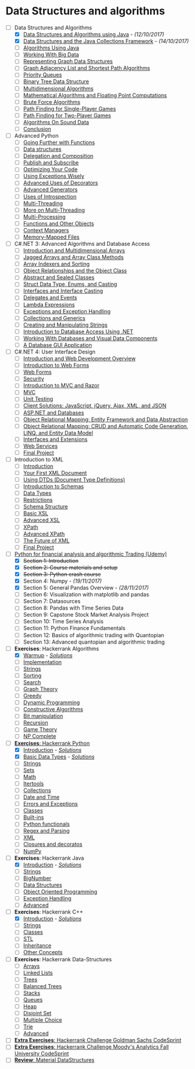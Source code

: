 # Data Structures and algorithms

- [ ] Data Structures and Algorithms
  - [x] [Data Structures and Algorithms using Java](http://archive.oreilly.com/oreillyschool/courses/data-structures-algorithms/overviewDataStructures.html) - *(12/10/2017)*
  - [x] [Data Structures and the Java Collections Framework](http://archive.oreilly.com/oreillyschool/courses/data-structures-algorithms/collections.html) - *(14/10/2017)*
  - [ ] [Algorithms Using Java](http://archive.oreilly.com/oreillyschool/courses/data-structures-algorithms/overviewAlgorithms.html)
  - [ ] [Working With Big Data](http://archive.oreilly.com/oreillyschool/courses/data-structures-algorithms/largeData.html)
  - [ ] [Representing Graph Data Structures](http://archive.oreilly.com/oreillyschool/courses/data-structures-algorithms/graphDataStructures.html)
  - [ ] [Graph Adjacency List and Shortest Path Algorithms](http://archive.oreilly.com/oreillyschool/courses/data-structures-algorithms/graphAdjacencyList.html)
  - [ ] [Priority Queues](http://archive.oreilly.com/oreillyschool/courses/data-structures-algorithms/priorityQueue.html)
  - [ ] [Binary Tree Data Structure](http://archive.oreilly.com/oreillyschool/courses/data-structures-algorithms/binaryTree.html)
  - [ ] [Multidimensional Algorithms](http://archive.oreilly.com/oreillyschool/courses/data-structures-algorithms/multidimension.html)
  - [ ] [Mathematical Algorithms and Floating Point Computations](http://archive.oreilly.com/oreillyschool/courses/data-structures-algorithms/mathematical.html)
  - [ ] [Brute Force Algorithms](http://archive.oreilly.com/oreillyschool/courses/data-structures-algorithms/bruteForce.html)
  - [ ] [Path Finding for Single-Player Games](http://archive.oreilly.com/oreillyschool/courses/data-structures-algorithms/singlePlayer.html)
  - [ ] [Path Finding for Two-Player Games](http://archive.oreilly.com/oreillyschool/courses/data-structures-algorithms/twoPlayer.html)
  - [ ] [Algorithms On Sound Data](http://archive.oreilly.com/oreillyschool/courses/data-structures-algorithms/soundFiles.html)
  - [ ] [Conclusion](http://archive.oreilly.com/oreillyschool/courses/data-structures-algorithms/conclusion.html)
- [ ] Advanced Python
  - [ ] [Going Further with Functions](http://archive.oreilly.com/oreillyschool/courses/Python4/Python4-01.html)
  - [ ] [Data structures](http://archive.oreilly.com/oreillyschool/courses/Python4/Python4-02.html)
  - [ ] [Delegation and Composition](http://archive.oreilly.com/oreillyschool/courses/Python4/Python4-03.html)
  - [ ] [Publish and Subscribe](http://archive.oreilly.com/oreillyschool/courses/Python4/Python4-04.html)
  - [ ] [Optimizing Your Code](http://archive.oreilly.com/oreillyschool/courses/Python4/Python4-05.html)
  - [ ] [Using Exceptions Wisely](http://archive.oreilly.com/oreillyschool/courses/Python4/Python4-06.html)
  - [ ] [Advanced Uses of Decorators](http://archive.oreilly.com/oreillyschool/courses/Python4/Python4-07.html)
  - [ ] [Advanced Generators](http://archive.oreilly.com/oreillyschool/courses/Python4/Python4-08.html)
  - [ ] [Uses of Introspection](http://archive.oreilly.com/oreillyschool/courses/Python4/Python4-09.html)
  - [ ] [Multi-Threading](http://archive.oreilly.com/oreillyschool/courses/Python4/Python4-10.html)
  - [ ] [More on Multi-Threading](http://archive.oreilly.com/oreillyschool/courses/Python4/Python4-11.html)
  - [ ] [Multi-Processing](http://archive.oreilly.com/oreillyschool/courses/Python4/Python4-12.html)
  - [ ] [Functions and Other Objects](http://archive.oreilly.com/oreillyschool/courses/Python4/Python4-13.html)
  - [ ] [Context Managers](http://archive.oreilly.com/oreillyschool/courses/Python4/Python4-14.html)
  - [ ] [Memory-Mapped Files](http://archive.oreilly.com/oreillyschool/courses/Python4/Python4-15.html)
- [ ] C#.NET 3: Advanced Algorithms and Database Access
  - [ ] [Introduction and Multidimensional Arrays](http://archive.oreilly.com/oreillyschool/courses/csharp3/intro_multidimensional_arrays.html)
  - [ ] [Jagged Arrays and Array Class Methods](http://archive.oreilly.com/oreillyschool/courses/csharp3/jagged_arrays.html)
  - [ ] [Array Indexers and Sorting](http://archive.oreilly.com/oreillyschool/courses/csharp3/array_indexers.html)
  - [ ] [Object Relationships and the Object Class](http://archive.oreilly.com/oreillyschool/courses/csharp3/object_relationships.html)
  - [ ] [Abstract and Sealed Classes](http://archive.oreilly.com/oreillyschool/courses/csharp3/abstract_and_sealed_classes.html)
  - [ ] [Struct Data Type, Enums, and Casting](http://archive.oreilly.com/oreillyschool/courses/csharp3/struct_data_type.html)
  - [ ] [Interfaces and Interface Casting](http://archive.oreilly.com/oreillyschool/courses/csharp3/interfaces.html)
  - [ ] [Delegates and Events](http://archive.oreilly.com/oreillyschool/courses/csharp3/delegates_and_events.html)
  - [ ] [Lambda Expressions](http://archive.oreilly.com/oreillyschool/courses/csharp3/lambda_expressions.html)
  - [ ] [Exceptions and Exception Handling](http://archive.oreilly.com/oreillyschool/courses/csharp3/exceptions.html)
  - [ ] [Collections and Generics](http://archive.oreilly.com/oreillyschool/courses/csharp3/collections_and_generics.html)
  - [ ] [Creating and Manipulating Strings](http://archive.oreilly.com/oreillyschool/courses/csharp3/creating_and_manipulating_strings.html)
  - [ ] [Introduction to Database Access Using .NET](http://archive.oreilly.com/oreillyschool/courses/csharp3/introduction_database_access.html)
  - [ ] [Working With Databases and Visual Data Components](http://archive.oreilly.com/oreillyschool/courses/csharp3/working_with_databases.html)
  - [ ] [A Database GUI Application](http://archive.oreilly.com/oreillyschool/courses/csharp3/database_gui_application.html)
- [ ] C#.NET 4: User Interface Design
  - [ ] [Introduction and Web Development Overview](http://archive.oreilly.com/oreillyschool/courses/csharp4/intro_web_dev_overview.html)
  - [ ] [Introduction to Web Forms](http://archive.oreilly.com/oreillyschool/courses/csharp4/intro_web_forms.html)
  - [ ] [Web Forms](http://archive.oreilly.com/oreillyschool/courses/csharp4/web_forms.html)
  - [ ] [Security](http://archive.oreilly.com/oreillyschool/courses/csharp4/security.html)
  - [ ] [Introduction to MVC and Razor](http://archive.oreilly.com/oreillyschool/courses/csharp4/intro_to_MVC_and_Razor.html)
  - [ ] [MVC](http://archive.oreilly.com/oreillyschool/courses/csharp4/mvc.html)
  - [ ] [Unit Testing](http://archive.oreilly.com/oreillyschool/courses/csharp4/testing.html)
  - [ ] [Client Solutions: JavaScript, jQuery, Ajax, XML, and JSON](http://archive.oreilly.com/oreillyschool/courses/csharp4/client_solutions.html)
  - [ ] [ASP.NET and Databases](http://archive.oreilly.com/oreillyschool/courses/csharp4/databases.html)
  - [ ] [Object Relational Mapping: Entity Framework and Data Abstraction](http://archive.oreilly.com/oreillyschool/courses/csharp4/orm_entity.html)
  - [ ] [Object Relational Mapping: CRUD and Automatic Code Generation, LINQ, and Entity Data Model](http://archive.oreilly.com/oreillyschool/courses/csharp4/orm_crud.html)
  - [ ] [Interfaces and Extensions](http://archive.oreilly.com/oreillyschool/courses/csharp4/interfaces_extensions.html)
  - [ ] [Web Services](http://archive.oreilly.com/oreillyschool/courses/csharp4/web_services.html)
  - [ ] [Final Project](http://archive.oreilly.com/oreillyschool/courses/csharp4/final_project.html)
- [ ] Introduction to XML
  - [ ] [Introduction](http://archive.oreilly.com/oreillyschool/courses/introxml/introxml01.html)
  - [ ] [Your First XML Document](http://archive.oreilly.com/oreillyschool/courses/introxml/introxml02.html)
  - [ ] [Using DTDs (Document Type Definitions)](http://archive.oreilly.com/oreillyschool/courses/introxml/introxml03.html)
  - [ ] [Introduction to Schemas](http://archive.oreilly.com/oreillyschool/courses/introxml/introxml04.html)
  - [ ] [Data Types](http://archive.oreilly.com/oreillyschool/courses/introxml/introxml05.html)
  - [ ] [Restrictions](http://archive.oreilly.com/oreillyschool/courses/introxml/introxml06.html)
  - [ ] [Schema Structure](http://archive.oreilly.com/oreillyschool/courses/introxml/introxml07.html)
  - [ ] [Basic XSL](http://archive.oreilly.com/oreillyschool/courses/introxml/introxml08.html)
  - [ ] [Advanced XSL](http://archive.oreilly.com/oreillyschool/courses/introxml/introxml09.html)
  - [ ] [XPath](http://archive.oreilly.com/oreillyschool/courses/introxml/introxml10.html)
  - [ ] [Advanced XPath](http://archive.oreilly.com/oreillyschool/courses/introxml/introxml11.html)
  - [ ] [The Future of XML](http://archive.oreilly.com/oreillyschool/courses/introxml/introxml12.html)
  - [ ] [Final Project](http://archive.oreilly.com/oreillyschool/courses/introxml/introxml13.html)
- [ ] [Python for financial analysis and algorithmic Trading (Udemy)](https://www.udemy.com/python-for-finance-and-trading-algorithms)
  - [x] ~~Section 1: Introduction~~
  - [x] ~~Section 2: Course materials and setup~~
  - [x] ~~Section 3: Python crash course~~
  - [x] Section 4: Numpy - *(19/11/2017)*
  - [x] Section 5: General Pandas Overview - *(28/11/2017)*
  - [ ] Section 6: Visualization with matplotlib and pandas
  - [ ] Section 7: Datasources
  - [ ] Section 8: Pandas with Time Series Data
  - [ ] Section 9: Capstone Stock Market Analysis Project
  - [ ] Section 10: Time Series Analysis
  - [ ] Section 11: Python Finance Fundamentals
  - [ ] Section 12: Basics of algorithmic trading with Quantopian
  - [ ] Section 13: Advanced quantopian and algorithmic trading
- [ ] **Exercises**: Hackerrank Algorithms
  - [x] [Warmup](https://www.hackerrank.com/domains/algorithms/warmup) - [*Solutions*](hackerrank/algorithms/warmup)
  - [ ] [Implementation](https://www.hackerrank.com/domains/algorithms/implementation)
  - [ ] [Strings](https://www.hackerrank.com/domains/algorithms/strings)
  - [ ] [Sorting](https://www.hackerrank.com/domains/algorithms/arrays-and-sorting)
  - [ ] [Search](https://www.hackerrank.com/domains/algorithms/search)
  - [ ] [Graph Theory](https://www.hackerrank.com/domains/algorithms/graph-theory)
  - [ ] [Greedy](https://www.hackerrank.com/domains/algorithms/greedy)
  - [ ] [Dynamic Programming](https://www.hackerrank.com/domains/algorithms/dynamic-programming)
  - [ ] [Constructive Algorithms](https://www.hackerrank.com/domains/algorithms/constructive-algorithms)
  - [ ] [Bit manipulation](https://www.hackerrank.com/domains/algorithms/bit-manipulation)
  - [ ] [Recursion](https://www.hackerrank.com/domains/algorithms/recursion)
  - [ ] [Game Theory](https://www.hackerrank.com/domains/algorithms/game-theory)
  - [ ] [NP Complete](https://www.hackerrank.com/domains/algorithms/np-complete-problems)
- [ ] [**Exercises**: Hackerrank Python](https://www.hackerrank.com/domains/python/py-introduction)
  - [x] [Introduction](https://www.hackerrank.com/domains/python/py-introduction) - [*Solutions*](hackerrank/python/introduction)
  - [x] [Basic Data Types](https://www.hackerrank.com/domains/python/py-basic-data-types) - [*Solutions*](hackerrank/python/basic-data-types)
  - [ ] [Strings](https://www.hackerrank.com/domains/python/py-strings)
  - [ ] [Sets](https://www.hackerrank.com/domains/python/py-sets)
  - [ ] [Math](https://www.hackerrank.com/domains/python/py-math)
  - [ ] [Itertools](https://www.hackerrank.com/domains/python/py-itertools)
  - [ ] [Collections](https://www.hackerrank.com/domains/python/py-collections)
  - [ ] [Date and Time](https://www.hackerrank.com/domains/python/py-date-time)
  - [ ] [Errors and Exceptions](https://www.hackerrank.com/domains/python/errors-exceptions)
  - [ ] [Classes](https://www.hackerrank.com/domains/python/py-classes)
  - [ ] [Built-ins](https://www.hackerrank.com/domains/python/py-built-ins)
  - [ ] [Python functionals](https://www.hackerrank.com/domains/python/py-functionals)
  - [ ] [Regex and Parsing](https://www.hackerrank.com/domains/python/py-regex)
  - [ ] [XML](https://www.hackerrank.com/domains/python/xml)
  - [ ] [Closures and decoratos](https://www.hackerrank.com/domains/python/closures-and-decorators)
  - [ ] [NumPy](https://www.hackerrank.com/domains/python/numpy)
- [ ] **Exercises**: Hackerrank Java
  - [x] [Introduction](https://www.hackerrank.com/domains/java/java-introduction) - [*Solutions*](hackerrank/java/introduction)
  - [ ] [Strings](https://www.hackerrank.com/domains/java/java-strings)
  - [ ] [BigNumber](https://www.hackerrank.com/domains/java/bignumber)
  - [ ] [Data Structures](https://www.hackerrank.com/domains/java/java-data-structure)
  - [ ] [Object Oriented Programming](https://www.hackerrank.com/domains/java/oop)
  - [ ] [Exception Handling](https://www.hackerrank.com/domains/java/handling-exceptions)
  - [ ] [Advanced](https://www.hackerrank.com/domains/java/java-advanced)
- [ ] **Exercises**: Hackerrank C++
  - [x] [Introduction](https://www.hackerrank.com/domains/cpp/cpp-introduction) - [*Solutions*](hackerrank/cpp/introduction)
  - [ ] [Strings](https://www.hackerrank.com/domains/cpp/cpp-strings)
  - [ ] [Classes](https://www.hackerrank.com/domains/cpp/classes)
  - [ ] [STL](https://www.hackerrank.com/domains/cpp/stl)
  - [ ] [Inheritance](https://www.hackerrank.com/domains/cpp/inheritance)
  - [ ] [Other Concepts](https://www.hackerrank.com/domains/cpp/other-concepts)
- [ ] **Exercises**: Hackerrank Data-Structures
  - [ ] [Arrays](https://www.hackerrank.com/domains/data-structures/arrays)
  - [ ] [Linked Lists](https://www.hackerrank.com/domains/data-structures/linked-lists)
  - [ ] [Trees](https://www.hackerrank.com/domains/data-structures/trees)
  - [ ] [Balanced Trees](https://www.hackerrank.com/domains/data-structures/balanced-trees)
  - [ ] [Stacks](https://www.hackerrank.com/domains/data-structures/stacks)
  - [ ] [Queues](https://www.hackerrank.com/domains/data-structures/queues)
  - [ ] [Heap](https://www.hackerrank.com/domains/data-structures/heap)
  - [ ] [Disjoint Set](https://www.hackerrank.com/domains/data-structures/disjoint-set)
  - [ ] [Multiple Choice](https://www.hackerrank.com/domains/data-structures/multiple-choice)
  - [ ] [Trie](https://www.hackerrank.com/domains/data-structures/trie)
  - [ ] [Advanced](https://www.hackerrank.com/domains/data-structures/data-structures)
- [ ] [**Extra Exercises**: Hackerrank Challenge Goldman Sachs CodeSprint](https://www.hackerrank.com/contests/gs-codesprint/challenges)
- [ ] [**Extra Exercises**: Hackerrank Challenge Moody's Analytics Fall University CodeSprint](https://www.hackerrank.com/contests/moodys-analytics-fall-university-codesprint/challenges)
- [ ] [**Review**: Material DataStructures](https://web.stanford.edu/class/cs166/)
